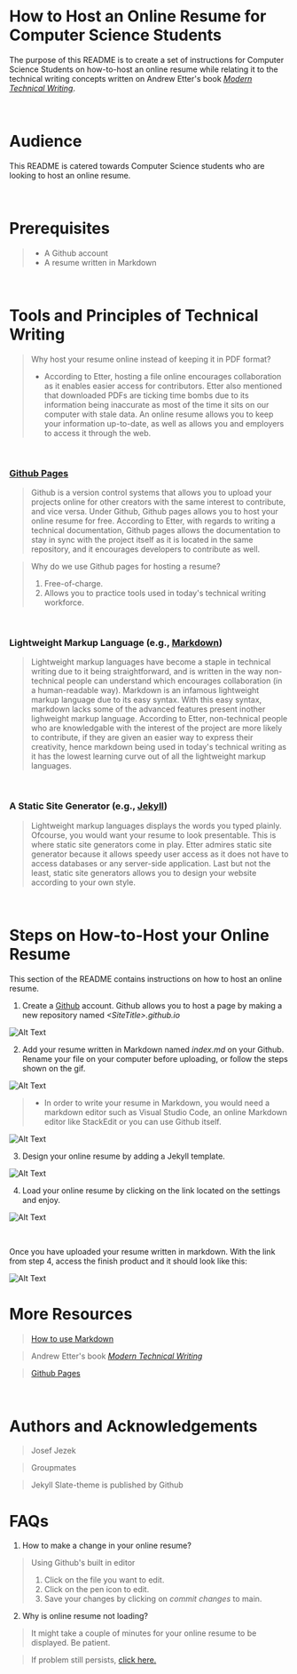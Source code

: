 # How to Host an Online Resume for Computer Science Students
The purpose of this README is to create a set of instructions for Computer Science Students on how-to-host an online resume while relating it to the technical writing concepts written on Andrew Etter's book [_Modern Technical Writing_](https://www.amazon.ca/Modern-Technical-Writing-Introduction-Documentation-ebook/dp/B01A2QL9SS/ref=sr_1_1?crid=3MXM73Y2ERF8Z&dchild=1&keywords=modern+technical+writing&qid=1604025150&sprefix=modern+technical%2Caps%2C194&sr=8-1).

&nbsp;

# Audience
This README is catered towards Computer Science students who are looking to host an online resume. 

&nbsp;

# Prerequisites
> * A Github account
> * A resume written in Markdown


&nbsp;
# Tools and Principles of Technical Writing
> Why host your resume online instead of keeping it in PDF format? 
> * According to Etter, hosting a file online encourages collaboration as it enables easier access for contributors. Etter also mentioned that downloaded PDFs are ticking time bombs due to its information being inaccurate as most of the time it sits on our computer with stale data. An online resume allows you to keep your information up-to-date, as well as allows you and employers to access it through the web.



&nbsp;

 ### [Github Pages](https://pages.github.com/)
 > Github is a version control systems that allows you to upload your projects online for other creators with the same interest to contribute, and vice versa. Under Github, Github pages allows you to host your online resume for free. According to Etter, with regards to  writing a technical documentation, Github pages allows the documentation to stay in sync with the project itself as it is located in the same repository, and it encourages developers to contribute as well. 
 
 > Why do we use Github pages for hosting a resume? 
 > 1) Free-of-charge.
 > 2) Allows you to practice tools used in today's technical writing workforce.


 &nbsp;

 ### Lightweight Markup Language (e.g., [Markdown](https://gist.github.com/JosefJezek/5917040)) 

> Lightweight markup languages have become a staple in technical writing due to it being straightforward, and is written in the way non-technical people can understand which encourages collaboration (in a human-readable way). Markdown is an infamous lightweight markup language due to its easy syntax. With this easy syntax, markdown lacks some of the advanced features present inother lighweight markup language. According to Etter, non-technical people who are knowledgable with the interest of the project are more likely to contribute, if they are given an easier way to express their creativity, hence markdown being used in today's technical writing as it has the lowest learning curve out of all the lightweight markup languages.  

&nbsp;
### A Static Site Generator (e.g., [Jekyll](https://jekyllrb.com/))
> Lightweight markup languages displays the words you typed plainly. Ofcourse, you would want your resume to look presentable. This is where static site generators come in play. Etter admires static site generator because it allows speedy user access as it does not have to access databases or any server-side application. Last but not the least, static site generators allows you to design your website according to your own style.  

&nbsp;

# Steps on How-to-Host your Online Resume
This section of the README contains instructions on how to host an online resume. 

1. Create a [Github](http://github.com) account. Github allows you to host a page by making a new repository named _\<SiteTitle>\.github.io_ 

![Alt Text](https://media.giphy.com/media/yKkUmEeGy1RGndC7Jr/giphy.gif) 

2. Add your resume written in Markdown named _index.md_ on your Github. Rename your file on your computer before uploading, or follow the steps shown on the gif.

![Alt Text](https://media.giphy.com/media/8ardbWGK9mTj7eUso2/giphy.gif) 

> * In order to write your resume in Markdown, you would need a markdown editor such as Visual Studio Code, an online Markdown editor like StackEdit or you can use Github itself. 

![Alt Text](https://s8.gifyu.com/images/typing-your-resume-in-markdown.gif)


3. Design your online resume by adding a Jekyll template.

 ![Alt Text](https://media.giphy.com/media/HoMttuZxu2nrpwRm9S/giphy.gif)

4. Load your online resume by clicking on the link located on the settings and enjoy. 

![Alt Text](https://media.giphy.com/media/8bV6G4ZNG55lwS2FOK/giphy.gif)

&nbsp;

Once you have uploaded your resume written in markdown. With the link from step 4, access the finish product and it should look like this:

![Alt Text](https://media.giphy.com/media/sgUdBGYZrgSTgOehaQ/giphy.gif)
&nbsp;
# More Resources

> [How to use Markdown](https://gist.github.com/JosefJezek/5917040)

> Andrew Etter's book [_Modern Technical Writing_](https://www.amazon.ca/Modern-Technical-Writing-Introduction-Documentation-ebook/dp/B01A2QL9SS/ref=sr_1_1?crid=3MXM73Y2ERF8Z&dchild=1&keywords=modern+technical+writing&qid=1604025150&sprefix=modern+technical%2Caps%2C194&sr=8-1)

> [Github Pages](https://pages.github.com/)

&nbsp;
# Authors and Acknowledgements
 > Josef Jezek 

 > Groupmates

 > Jekyll Slate-theme is published by Github
&nbsp;

# FAQs
 


1. How to make a change in your online resume? 

>  Using Github's built in editor
> 1) Click on the file you want to edit.
> 2) Click on the pen icon to edit.
> 3) Save your changes by clicking on _commit changes_ to main.

2. Why is online resume not loading?
> It might take a couple of minutes for your online resume to be displayed. Be patient.

>If problem still persists, [click here.](https://docs.github.com/en/enterprise-server@2.20/github/working-with-github-pages)




